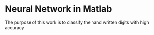 # Neural Network in Matlab
The purpose of this work is to classify the hand written digits with high accuracy
